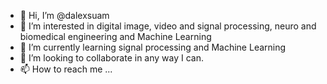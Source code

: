 - 👋 Hi, I’m @dalexsuam
- 👀 I’m interested in digital image, video and signal processing, neuro and biomedical engineering and Machine Learning
- 🌱 I’m currently learning signal processing and Machine Learning
- 💞️ I’m looking to collaborate in any way I can.
- 📫 How to reach me ...

<!---
dalexsuam/dalexsuam is a ✨ special ✨ repository because its `README.md` (this file) appears on your GitHub profile.
You can click the Preview link to take a look at your changes.
--->
